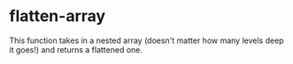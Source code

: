 # flatten-array
This function takes in a nested array (doesn't matter how many levels deep it goes!) and returns a flattened one.
